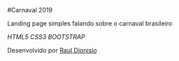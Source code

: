 #Carnaval 2019

 Landing page simples falando sobre o carnaval brasileiro

 *HTML5*
 *CSS3*
 *BOOTSTRAP*


 Desenvolvido por [Raul Dionisio](https://github.com/RaulDionisiodev)